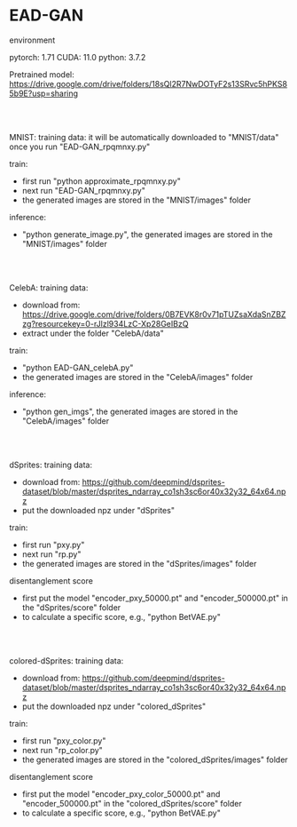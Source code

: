 # EAD-GAN

environment 

pytorch: 1.71
CUDA: 11.0
python: 3.7.2

Pretrained model: https://drive.google.com/drive/folders/18sQl2R7NwDOTyF2s13SRvc5hPKS85b9E?usp=sharing


<br/><br/>

MNIST:
training data: it will be automatically downloaded to "MNIST/data" once you run "EAD-GAN_rpqmnxy.py"

train:
- first run "python approximate_rpqmnxy.py"
- next run "EAD-GAN_rpqmnxy.py"
- the generated images are stored in the "MNIST/images" folder

inference:
- "python generate_image.py", the generated images are stored in the "MNIST/images" folder




<br/><br/>

CelebA:
training data: 
- download from: https://drive.google.com/drive/folders/0B7EVK8r0v71pTUZsaXdaSnZBZzg?resourcekey=0-rJlzl934LzC-Xp28GeIBzQ
- extract under the folder "CelebA/data"

train:
- "python EAD-GAN_celebA.py"
- the generated images are stored in the "CelebA/images" folder

inference:
- "python gen_imgs", the generated images are stored in the "CelebA/images" folder




<br/><br/>

dSprites:
training data:
- download from: https://github.com/deepmind/dsprites-dataset/blob/master/dsprites_ndarray_co1sh3sc6or40x32y32_64x64.npz
- put the downloaded npz under "dSprites"

train: 
- first run "pxy.py"
- next run "rp.py"
- the generated images are stored in the "dSprites/images" folder

disentanglement score
- first put the model "encoder_pxy_50000.pt" and "encoder_500000.pt" in the "dSprites/score" folder
- to calculate a specific score, e.g., "python BetVAE.py"



<br/><br/>

colored-dSprites:
training data:
- download from: https://github.com/deepmind/dsprites-dataset/blob/master/dsprites_ndarray_co1sh3sc6or40x32y32_64x64.npz
- put the downloaded npz under "colored_dSprites"

train: 
- first run "pxy_color.py"
- next run "rp_color.py"
- the generated images are stored in the "colored_dSprites/images" folder

disentanglement score
- first put the model "encoder_pxy_color_50000.pt" and "encoder_500000.pt" in the "colored_dSprites/score" folder
- to calculate a specific score, e.g., "python BetVAE.py"
